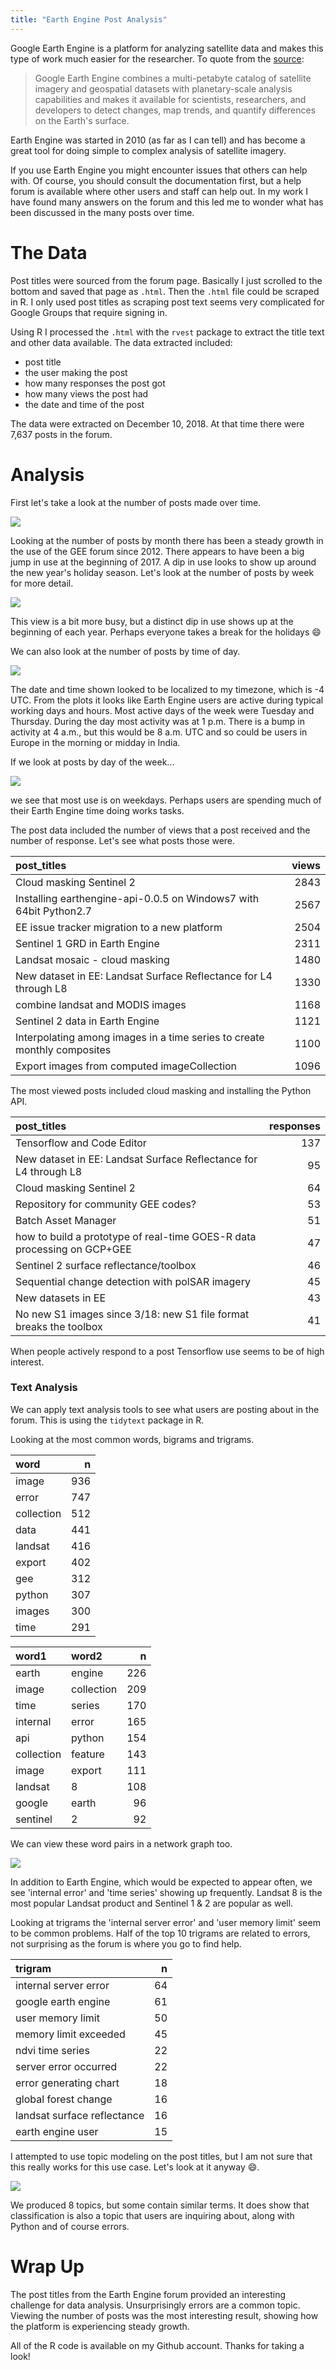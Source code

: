```yaml
---
title: "Earth Engine Post Analysis"
---
```

Google Earth Engine is a platform for analyzing satellite data and makes this type of work much easier for the researcher. To quote from the [source](https://earthengine.google.com):

> Google Earth Engine combines a multi-petabyte catalog of satellite imagery and geospatial datasets with planetary-scale analysis capabilities and makes it available for scientists, researchers, and developers to detect changes, map trends, and quantify differences on the Earth's surface.

Earth Engine was started in 2010 (as far as I can tell) and has become a great tool for doing simple to complex analysis of satellite imagery. 

If you use Earth Engine you might encounter issues that others can help with. Of course, you should consult the documentation first, but a help forum is available where other users and staff can help out. In my work I have found many answers on the forum and this led me to wonder what has been discussed in the many posts over time.

# The Data

Post titles were sourced from the forum page. Basically I just scrolled to the bottom and saved that page as `.html`. Then the `.html` file could be scraped in R. I only used post titles as scraping post text seems very complicated for Google Groups that require signing in.

Using R I processed the `.html` with the `rvest` package to extract the title text and other data available. The data extracted included: 

- post title
- the user making the post
- how many responses the post got 
- how many views the post had
- the date and time of the post

The data were extracted on December 10, 2018. At that time there were 7,637 posts in the forum.

# Analysis

First let's take a look at the number of posts made over time.

![](plot_by_month.jpg)

Looking at the number of posts by month there has been a steady growth in the use of the GEE forum since 2012. There appears to have been a big jump in use at the beginning of 2017. A dip in use looks to show up around the new year's holiday season. Let's look at the number of posts by week for more detail.

![](plot_by_week.jpg)

This view is a bit more busy, but a distinct dip in use shows up at the beginning of each year. Perhaps everyone takes a break for the holidays :smile:

We can also look at the number of posts by time of day.

![](plot_time_of_day.jpg)

The date and time shown looked to be localized to my timezone, which is -4 UTC. From the plots it looks like Earth Engine users are active during typical working days and hours. Most active days of the week were Tuesday and Thursday. During the day most activity was at 1 p.m. There is a bump in activity at 4 a.m., but this would be 8 a.m. UTC and so could be users in Europe in the morning or midday in India.

If we look at posts by day of the week...

![](plot_day_of_week.jpg)

we see that most use is on weekdays. Perhaps users are spending much of their Earth Engine time doing works tasks.

The post data included the number of views that a post received and the number of response. Let's see what posts those were.

| post_titles                                                  | views |
| :----------------------------------------------------------- | ----: |
| Cloud masking Sentinel 2                                     |  2843 |
| Installing earthengine-api-0.0.5 on Windows7 with 64bit Python2.7 |  2567 |
| EE issue tracker migration to a new platform                 |  2504 |
| Sentinel 1 GRD in Earth Engine                               |  2311 |
| Landsat mosaic - cloud masking                               |  1480 |
| New dataset in EE: Landsat Surface Reflectance for L4 through L8 |  1330 |
| combine landsat and MODIS images                             |  1168 |
| Sentinel 2 data in Earth Engine                              |  1121 |
| Interpolating among images in a time series to create monthly composites |  1100 |
| Export images from computed imageCollection                  |  1096 |

The most viewed posts included cloud masking and installing the Python API.

| post_titles                                                  | responses |
| :----------------------------------------------------------- | --------: |
| Tensorflow and Code Editor                                   |       137 |
| New dataset in EE: Landsat Surface Reflectance for L4 through L8 |        95 |
| Cloud masking Sentinel 2                                     |        64 |
| Repository for community GEE codes?                          |        53 |
| Batch Asset Manager                                          |        51 |
| how to build a prototype of real-time GOES-R data processing on GCP+GEE |        47 |
| Sentinel 2 surface reflectance/toolbox                       |        46 |
| Sequential change detection with polSAR imagery              |        45 |
| New datasets in EE                                           |        43 |
| No new S1 images since 3/18: new S1 file format breaks the toolbox |        41 |

When people actively respond to a post Tensorflow use seems to be of high interest. 

### Text Analysis

We can apply text analysis tools to see what users are posting about in the  forum. This is using the `tidytext` package in R.

Looking at the most common words, bigrams and trigrams.

| word       |    n |
| :--------- | ---: |
| image      |  936 |
| error      |  747 |
| collection |  512 |
| data       |  441 |
| landsat    |  416 |
| export     |  402 |
| gee        |  312 |
| python     |  307 |
| images     |  300 |
| time       |  291 |

| word1      | word2      |    n |
| :--------- | :--------- | ---: |
| earth      | engine     |  226 |
| image      | collection |  209 |
| time       | series     |  170 |
| internal   | error      |  165 |
| api        | python     |  154 |
| collection | feature    |  143 |
| image      | export     |  111 |
| landsat    | 8          |  108 |
| google     | earth      |   96 |
| sentinel   | 2          |   92 |

We can view these word pairs in a network graph too.

![](network_plot.jpg)

In addition to Earth Engine, which would be expected to appear often, we see 'internal error' and 'time series' showing up frequently. Landsat 8 is the most popular Landsat product and Sentinel 1 & 2 are popular as well.

Looking at trigrams the 'internal server error' and 'user memory limit' seem to be common problems. Half of the top 10 trigrams are related to errors, not surprising as the forum is where you go to find help.

| trigram                     |    n |
| :-------------------------- | ---: |
| internal server error       |   64 |
| google earth engine         |   61 |
| user memory limit           |   50 |
| memory limit exceeded       |   45 |
| ndvi time series            |   22 |
| server error occurred       |   22 |
| error generating chart      |   18 |
| global forest change        |   16 |
| landsat surface reflectance |   16 |
| earth engine user           |   15 |

I attempted to use topic modeling on the post titles, but I am not sure that this really works for this use case. Let's look at it anyway :smile:.

![](topic_terms.jpg)

We produced 8 topics, but some contain similar terms. It does show that classification is also a topic that users are inquiring about, along with Python and of course errors.

# Wrap Up

The post titles from the Earth Engine forum provided an interesting challenge for data analysis. Unsurprisingly errors are a common topic. Viewing the number of posts was the most interesting result, showing how the platform is experiencing steady growth.

All of the R code is available on my Github account. Thanks for taking a look!
